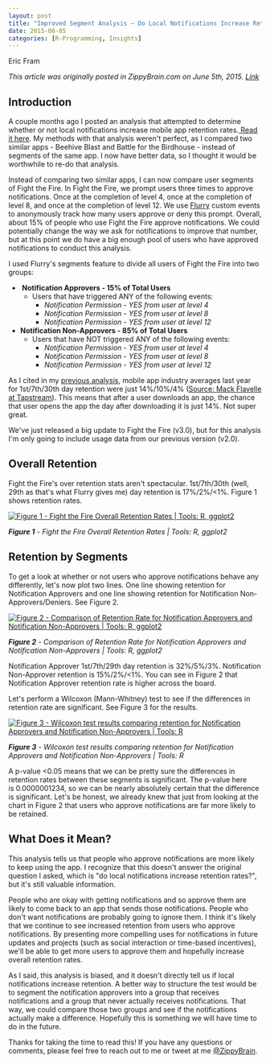 ```yaml
---
layout: post
title: "Improved Segment Analysis – Do Local Notifications Increase Retention Rates?"
date: 2015-06-05
categories: [R-Programming, Insights]
---
```

Eric Fram  

<em> This article was originally posted in ZippyBrain.com on June 5th, 2015. [Link](http://zippybrain.com/2015/06/improved-segment-analysis-do-local-notifications-increase-retention-rate/) </em>

<h2>Introduction</h2>
A couple months ago I posted an analysis that attempted to determine whether or not local notifications increase mobile app retention rates.<a href="http://ericfram.com/articles/2015/04/16/do-local-notifications-increase-retention-rates/"> Read it here</a>. My methods with that analysis weren't perfect, as I compared two similar apps - Beehive Blast and Battle for the Birdhouse - instead of segments of the same app. I now have better data, so I thought it would be worthwhile to re-do that analysis.

Instead of comparing two similar apps, I can now compare user segments of Fight the Fire. In Fight the Fire, we prompt users three times to approve notifications. Once at the completion of level 4, once at the completion of level 8, and once at the completion of level 12. We use <a href="http://www.flurry.com/">Flurry</a> custom events to anonymously track how many users approve or deny this prompt. Overall, about 15% of people who use Fight the Fire approve notifications. We could potentially change the way we ask for notifications to improve that number, but at this point we do have a big enough pool of users who have approved notifications to conduct this analysis.

I used Flurry's segments feature to divide all users of Fight the Fire into two groups:
<ul>
	<li><strong> Notification Approvers - 15% of Total Users</strong>
<ul>
	<li>Users that have triggered ANY of the following events:
<ul>
	<li><em> <span class="colorBlackBlack bold">Notification Permission - YES from user at level 4</span></em></li>
	<li><em> <span class="colorBlackBlack bold">Notification Permission - YES from user at level 8</span></em></li>
	<li><em> <span class="colorBlackBlack bold">Notification Permission - YES from user at level 12</span></em></li>
</ul>
</li>
</ul>
</li>
	<li><strong>Notification Non-Approvers - 85% of Total Users</strong>
<ul>
	<li>Users that have NOT triggered ANY of the following events:
<ul>
	<li><em><span class="colorBlackBlack bold">Notification Permission - YES from user at level 4</span></em></li>
	<li><em><span class="colorBlackBlack bold">Notification Permission - YES from user at level 8</span></em></li>
	<li><em><span class="colorBlackBlack bold">Notification Permission - YES from user at level 12</span></em></li>
</ul>
</li>
</ul>
</li>
</ul>
As I cited in my <a href="http://ericfram.com/articles/2015/04/16/do-local-notifications-increase-retention-rates/">previous analysis</a>, mobile app industry averages last year for 1st/7th/30th day retention were just 14%/10%/4% (<a href="http://andrewchen.co/mobile-retention-benchmarks-for-2014-vs-2013-show-a-50-drop-in-d1-retention-guest-post/">Source: Mack Flavelle at Tapstream</a>). This means that after a user downloads an app, the chance that user opens the app the day after downloading it is just 14%. Not super great.

We've just released a big update to Fight the Fire (v3.0), but for this analysis I'm only going to include usage data from our previous version (v2.0).
<h2>Overall Retention</h2>
Fight the Fire's over retention stats aren't spectacular. 1st/7th/30th (well, 29th as that's what Flurry gives me) day retention is 17%/2%/&lt;1%. Figure 1 shows retention rates.

<a href="http://zippybrain.com/wp-content/uploads/2015/06/FtF-Retention.png"><img class="size-full wp-image-2009" src="http://zippybrain.com/wp-content/uploads/2015/06/FtF-Retention.png" alt="Figure 1 - Fight the Fire Overall Retention Rates | Tools: R, ggplot2" /></a>

<em><strong>Figure 1</strong> - Fight the Fire Overall Retention Rates | Tools: R, ggplot2</em>

<h2>Retention by Segments</h2>
To get a look at whether or not users who approve notifications behave any differently, let's now plot two lines. One line showing retention for Notification Approvers and one line showing retention for Notification Non-Approvers/Deniers. See Figure 2.

<a href="http://zippybrain.com/wp-content/uploads/2015/06/FtF-Retention_Comp.png"><img class="size-full wp-image-2010" src="http://zippybrain.com/wp-content/uploads/2015/06/FtF-Retention_Comp.png" alt="Figure 2 - Comparison of Retention Rate for Notification Approvers and Notification Non-Approvers | Tools: R, ggplot2"  /></a>

<em><strong>Figure 2</strong> - Comparison of Retention Rate for Notification Approvers and Notification Non-Approvers | Tools: R, ggplot2</em>

Notification Approver 1st/7th/29th day retention is 32%/5%/3%. Notification Non-Approver retention is 15%/2%/&lt;1%. You can see in Figure 2 that Notification Approver retention rate is higher across the board.

Let's perform a Wilcoxon (Mann-Whitney) test to see if the differences in retention rate are significant. See Figure 3 for the results.

<a href="http://zippybrain.com/wp-content/uploads/2015/06/Wilcoxon.png"><img class="size-full wp-image-2011" src="http://zippybrain.com/wp-content/uploads/2015/06/Wilcoxon.png" alt="Figure 3 - Wilcoxon  test results comparing retention for Notification Approvers  and Notification Non-Approvers | Tools: R"  /></a>

<em><strong>Figure 3</strong> - Wilcoxon test results comparing retention for Notification Approvers and Notification Non-Approvers | Tools: R</em>

A p-value &lt;0.05 means that we can be pretty sure the differences in retention rates between these segments is significant. The p-value here is 0.0000001234, so we can be nearly absolutely certain that the difference is significant. Let's be honest, we already knew that just from looking at the chart in Figure 2 that users who approve notifications are far more likely to be retained.
<h2>What Does it Mean?</h2>
This analysis tells us that people who approve notifications are more likely to keep using the app. I recognize that this doesn't answer the original question I asked, which is "do local notifications increase retention rates?", but it's still valuable information.

People who are okay with getting notifications and so approve them are likely to come back to an app that sends those notifications. People who don't want notifications are probably going to ignore them. I think it's likely that we continue to see increased retention from users who approve notifications. By presenting more compelling uses for notifications in future updates and projects (such as social interaction or time-based incentives), we'll be able to get more users to approve them and hopefully increase overall retention rates.

As I said, this analysis is biased, and it doesn't directly tell us if local notifications increase retention. A better way to structure the test would be to segment the notification approvers into a group that receives notifications and a group that never actually receives notifications. That way, we could compare those two groups and see if the notifications actually make a difference. Hopefully this is something we will have time to do in the future.

Thanks for taking the time to read this! If you have any questions or comments, please feel free to reach out to me or tweet at me <a href="https://twitter.com/ZippyBrain">@ZippyBrain</a>.
